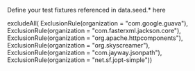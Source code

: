 Define your test fixtures referenced in data.seed.* here

excludeAll(
          ExclusionRule(organization = "com.google.guava"),
          ExclusionRule(organization = "com.fasterxml.jackson.core"),
          ExclusionRule(organization = "org.apache.httpcomponents"),
          ExclusionRule(organization = "org.skyscreamer"),
          ExclusionRule(organization = "com.jayway.jsonpath"),
          ExclusionRule(organization = "net.sf.jopt-simple"))